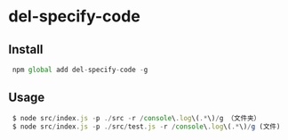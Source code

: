 # del-specify-code

##  Install
```jsx
 npm global add del-specify-code -g
```

##  Usage
```jsx
 $ node src/index.js -p ./src -r /console\.log\(.*\)/g （文件夹）
 $ node src/index.js -p ./src/test.js -r /console\.log\(.*\)/g (文件)
```
